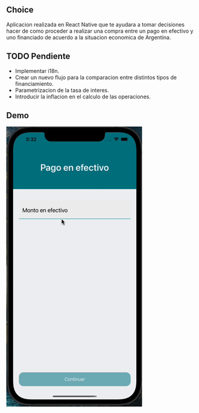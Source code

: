 ## Choice

Aplicacion realizada en React Native que te ayudara a tomar decisiones hacer de como proceder a realizar una compra entre un pago en efectivo y uno financiado de acuerdo a la situacion economica de Argentina.

## TODO Pendiente

- Implementar i18n.
- Crear un nuevo flujo para la comparacion entre distintos tipos de financiamiento.
- Parametrizacion de la tasa de interes.
- Introducir la inflacion en el calculo de las operaciones.

## Demo

![alt text](./demo.gif?raw=true)
